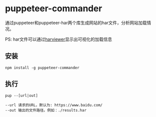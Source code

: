 # puppeteer-commander
通过puppeteer和puppeteer-har两个库生成网站的har文件，分析网站加载情况。

PS: har文件可以通过[harviewer](http://www.softwareishard.com/har/viewer/)显示出可视化的加载信息

## 安装
```
npm install -g puppeteer-commander
```

## 执行
```
pup --[url|out]

--url 请求的URL，默认为: https://www.baidu.com/
--out 输出的文件路径。例如：./results.har
```

